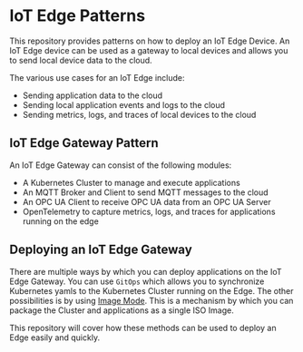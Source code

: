 # IoT Edge Patterns


This repository provides patterns on how to deploy an IoT Edge Device. An IoT Edge device can be used as a gateway to local devices and allows you to send local device data to the cloud.

The various use cases for an IoT Edge include:
- Sending application data to the cloud
- Sending local application events and logs to the cloud
- Sending metrics, logs, and traces of local devices to the cloud

## IoT Edge Gateway Pattern

An IoT Edge Gateway can consist of the following modules:
- A Kubernetes Cluster to manage and execute applications
- An MQTT Broker and Client to send MQTT messages to the cloud
- An OPC UA Client to receive OPC UA data from an OPC UA Server
- OpenTelemetry to capture metrics, logs, and traces for applications running on the edge

## Deploying an IoT Edge Gateway

There are multiple ways by which you can deploy applications on the IoT Edge Gateway. You can use `GitOps` which allows you to synchronize Kubernetes yamls to the Kubernetes Cluster running on the Edge.
The other possibilities is by using [Image Mode](https://developers.redhat.com/products/rhel-image-mode/overview). This is a mechanism by which you can package the Cluster and applications as a single ISO Image.

This repository will cover how these methods can be used to deploy an Edge easily and quickly. 
